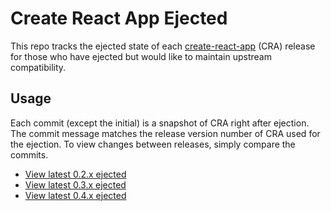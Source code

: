 # Create React App Ejected

This repo tracks the ejected state of each [create-react-app](https://github.com/facebookincubator/create-react-app) (CRA) release for those who have ejected but would like to maintain upstream compatibility.

## Usage

Each commit (except the initial) is a snapshot of CRA right after ejection. The commit message matches the release version number of CRA used for the ejection. To view changes between releases, simply compare the commits.

* [View latest 0.2.x ejected](https://github.com/planswell/create-react-app-ejected/tree/0.2.x)
* [View latest 0.3.x ejected](https://github.com/planswell/create-react-app-ejected/tree/0.3.x)
* [View latest 0.4.x ejected](https://github.com/planswell/create-react-app-ejected/tree/0.4.x)
